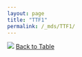 ```yaml
---
layout: page
title: "TTF1"
permalink: /_mds/TTF1/
---
```


![](../../alns_9.28.22/aln_5HSAA114867_0.959.png?raw=true
)
[Back to Table](../../display)
